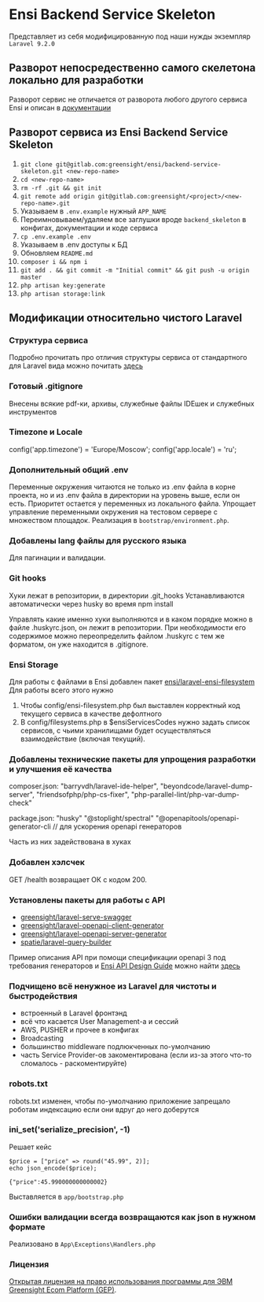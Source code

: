 # Ensi Backend Service Skeleton

Представляет из себя модифицированную под наши нужды экземпляр `Laravel 9.2.0`
## Разворот непосредественно самого скелетона локально для разработки

Разворот сервис не отличается от разворота любого другого сервиса Ensi и описан в  [документации](https://greensight.atlassian.net/wiki/spaces/ENSI/pages/362676232/Backend-)

## Разворот сервиса из Ensi Backend Service Skeleton

1. `git clone git@gitlab.com:greensight/ensi/backend-service-skeleton.git <new-repo-name>`
2. `cd <new-repo-name>`
3. `rm -rf .git && git init`
4. `git remote add origin git@gitlab.com:greensight/<project>/<new-repo-name>.git`
5. Указываем в `.env.example` нужный `APP_NAME`
6. Переимновываем/удаляем все заглушки вроде `backend_skeleton` в конфигах, документации и коде сервиса
7. `cp .env.example .env`
8. Указываем в .env доступы к БД
9. Обновляем `README.md`
10. `composer i && npm i`
11. `git add . && git commit -m "Initial commit" && git push -u origin master`
12. `php artisan key:generate`
13. `php artisan storage:link`

## Модификации относительно чистого Laravel

### Структура сервиса

Подробно прочитать про отличия структуры сервиса от стандартного для Laravel вида можно почитать [здесь](docs/structure.md)

### Готовый .gitignore

Внесены всякие pdf-ки, архивы, служебные файлы IDEшек и служебных инструментов

### Timezone и Locale

config('app.timezone') = 'Europe/Moscow';
config('app.locale') = 'ru';

### Дополнительный общий .env

Переменные окружения читаются не только из .env файла в корне проекта, но и из .env файла в директории на уровень выше, если он есть.
Приоритет остается у переменных из локального файла. Упрощает управление переменными окружения на тестовом сервере с множеством площадок.
Реализация в `bootstrap/environment.php`.

### Добавлены lang файлы для русского языка

Для пагинации и валидации.

### Git hooks

Хуки лежат в репозитории, в директории .git_hooks
Устанавливаются автоматически через husky во время npm install

Управлять какие именно хуки выполняются и в каком порядке можно в файле .huskyrc.json, он лежит в репозитории.
При необходимости его содержимое можно переопределить файлом .huskyrc с тем же форматом, он уже находится в .gitignore.

### Ensi Storage

Для работы с файлами в Ensi добавлен пакет [ensi/laravel-ensi-filesystem](https://gitlab.com/greensight/ensi/packages/laravel-ensi-filesystem)
Для работы всего этого нужно

1. Чтобы config/ensi-filesystem.php был выставлен корректный код текущего сервиса в качестве дефолтного
2. В config/filesystems.php в $ensiServicesCodes нужно задать список сервисов, с чьими хранилищами будет осуществляться взаимодействие (включая текущий).

### Добавлены технические пакеты для упрощения разработки и улучшения её качества

composer.json:
"barryvdh/laravel-ide-helper",
"beyondcode/laravel-dump-server",
"friendsofphp/php-cs-fixer",
"php-parallel-lint/php-var-dump-check"

package.json:
"husky"
"@stoplight/spectral"
"@openapitools/openapi-generator-cli // для ускорения openapi генераторов

Часть из них задействована в хуках

### Добавлен хэлсчек

GET /health возвращает ОК с кодом 200.

### Установлены пакеты для работы с API

- [greensight/laravel-serve-swagger](https://github.com/greensight/laravel-serve-swagger/)
- [greensight/laravel-openapi-client-generator](https://github.com/greensight/laravel-openapi-client-generator/)
- [greensight/laravel-openapi-server-generator](https://github.com/greensight/laravel-openapi-server-generator/)
- [spatie/laravel-query-builder](https://github.com/spatie/laravel-query-builder/)

Пример описания API при помощи спецификации openapi 3 под требования генераторов и [Ensi API Design Guide](https://docs.google.com/document/u/1/d/1Sj-G3lWzJvXmeojRv8yQb3ZSZeL3n6fa8EKN12kLvgg/edit?usp=sharing) можно найти [здесь](https://gitlab.com/greensight/ensi/templates/openapi-example)

### Подчищено всё ненужное из Laravel для чистоты и быстродействия

- встроенный в Laravel фронтэнд
- всё что касается User Management-а и сессий
- AWS, PUSHER и прочее в конфигах
- Broadcasting
- большинство middleware подлюкченных по-умолчанию
- часть Service Provider-ов закоментирована (если из-за этого что-то сломалось - раскоментируйте)

### robots.txt

robots.txt изменен, чтобы по-умолчанию приложение запрещало роботам индексацию если они вдруг до него доберутся

### ini_set('serialize_precision', -1)

Решает кейс
```
$price = ["price" => round("45.99", 2)]; 
echo json_encode($price);
```

`{"price":45.990000000000002}`

Выставляется в `app/bootstrap.php`

### Ошибки валидации всегда возвращаются как json в нужном формате

Реализовано в `App\Exceptions\Handlers.php`

### Лицензия

[Открытая лицензия на право использования программы для ЭВМ Greensight Ecom Platform (GEP)](LICENSE.md).
